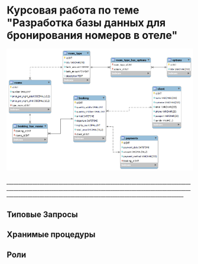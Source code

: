 # Курсовая работа по теме "Разработка базы данных для бронирования номеров в отеле"
![ERD-диаграмма](https://github.com/vanilnic/Course_work/blob/main/erd_diagram.png)
###### _______________________________________________________________________________________________________________________________________________________________________________________________________________________________________
## Типовые Запросы
## Хранимые процедуры
## Роли
